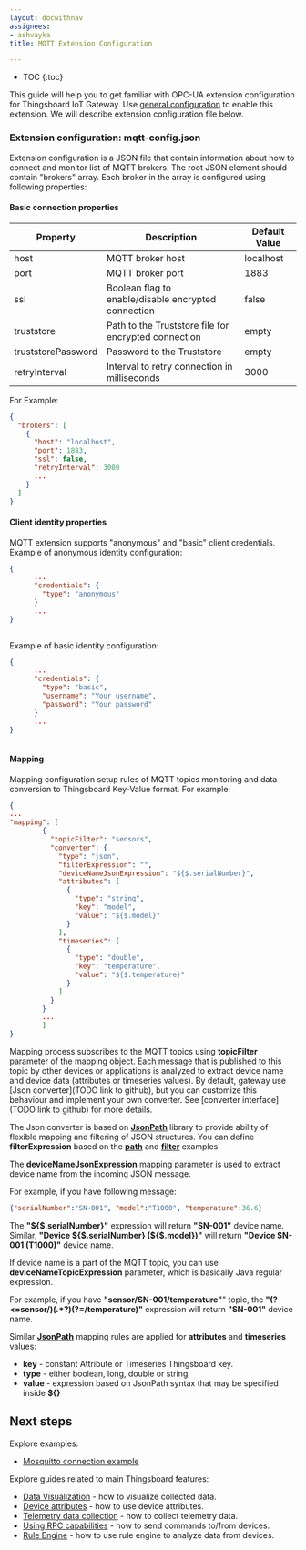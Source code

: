 ```yaml
---
layout: docwithnav
assignees:
- ashvayka
title: MQTT Extension Configuration

---
```


* TOC
{:toc}

This guide will help you to get familiar with OPC-UA extension configuration for Thingsboard IoT Gateway.
Use [general configuration](/docs/iot-gateway/configuration/) to enable this extension.
We will describe extension configuration file below.

### Extension configuration: mqtt-config.json

Extension configuration is a JSON file that contain information about how to connect and monitor list of MQTT brokers.
The root JSON element should contain "brokers" array. Each broker in the array is configured using following properties:

#### Basic connection properties

| **Property**       | **Description**                                      | **Default Value** |
|--------------------|------------------------------------------------------|-------------------|
| host               | MQTT broker host                                     | localhost         |
| port               | MQTT broker port                                     | 1883              |
| ssl                | Boolean flag to enable/disable encrypted connection  | false             |
| truststore         | Path to the Truststore file for encrypted connection | empty             |
| truststorePassword | Password to the Truststore                           | empty             |
| retryInterval      | Interval to retry connection in milliseconds         | 3000              |

For Example:

```json
{
  "brokers": [
    {
      "host": "localhost",
      "port": 1883,
      "ssl": false,
      "retryInterval": 3000
      ...
    }
  ]
}
```

#### Client identity properties

MQTT extension supports "anonymous" and "basic" client credentials.
Example of anonymous identity configuration:

```json
{
      ...
      "credentials": {
        "type": "anonymous"
      }
      ...
}
      
```

Example of basic identity configuration:

```json
{
      ...
      "credentials": {
        "type": "basic",
        "username": "Your username",
        "password": "Your password"
      }
      ...
}
      
```

#### Mapping

Mapping configuration setup rules of MQTT topics monitoring and data conversion to Thingsboard Key-Value format. 
For example:

```json
{
...
"mapping": [
        {
          "topicFilter": "sensors",
          "converter": {
            "type": "json",
            "filterExpression": "",
            "deviceNameJsonExpression": "${$.serialNumber}",
            "attributes": [
              {
                "type": "string",
                "key": "model",
                "value": "${$.model}"
              }
            ],
            "timeseries": [
              {
                "type": "double",
                "key": "temperature",
                "value": "${$.temperature}"
              }
            ]
          }
        }
        ...
        ]
}
```

Mapping process subscribes to the MQTT topics using **topicFilter** parameter of the mapping object. 
Each message that is published to this topic by other devices or applications is analyzed to extract device name and device data (attributes or timeseries values).
By default, gateway use [Json converter](TODO link to github), but you can customize this behaviour and implement your own converter. See [converter interface](TODO link to github) for more details.

The Json converter is based on [**JsonPath**](https://github.com/jayway/JsonPath) library to provide ability of flexible mapping and filtering of JSON structures.
You can define **filterExpression** based on the [**path**](https://github.com/jayway/JsonPath#path-examples) and [**filter**](https://github.com/jayway/JsonPath#filter-operators) examples.

The **deviceNameJsonExpression** mapping parameter is used to extract device name from the incoming JSON message. 

For example, if you have following message:

```json
{"serialNumber":"SN-001", "model":"T1000", "temperature":36.6}
```

The **"${$.serialNumber}"** expression will return **"SN-001"** device name. Similar, **"Device ${$.serialNumber} (${$.model})"** will return **"Device SN-001 (T1000)"** device name.

If device name is a part of the MQTT topic, you can use **deviceNameTopicExpression** parameter, which is basically Java regular expression.

For example, if you have **"sensor/SN-001/temperature"**" topic, the **"(?<=sensor\/)(.*?)(?=\/temperature)"** expression will return **"SN-001"** device name.

Similar [**JsonPath**](https://github.com/jayway/JsonPath) mapping rules are applied for **attributes** and **timeseries** values:

 - **key** - constant Attribute or Timeseries Thingsboard key.
 - **type** - either boolean, long, double or string.
 - **value** - expression based on JsonPath syntax that may be specified inside **${}** 

## Next steps

Explore examples:
 
 - [Mosquitto connection example](/docs/iot-gateway/getting-started/#step-8-connect-to-external-mqtt-broker)

Explore guides related to main Thingsboard features:

 - [Data Visualization](/docs/user-guide/visualization/) - how to visualize collected data.
 - [Device attributes](/docs/user-guide/attributes/) - how to use device attributes.
 - [Telemetry data collection](/docs/user-guide/telemetry/) - how to collect telemetry data.
 - [Using RPC capabilities](/docs/user-guide/rpc/) - how to send commands to/from devices.
 - [Rule Engine](/docs/user-guide/rule-engine/) - how to use rule engine to analyze data from devices.
